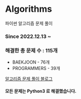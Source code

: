 # Algorithms
파이썬 알고리즘 문제 풀이
### Since 2022.12.13 ~
### 해결한 총 문제 수 : 115개
- BAEKJOON - 76개
- PROGRAMMERS - 39개

[알고리즘 문제 풀이 블로그](https://monzheld.tistory.com/category/%E2%8C%A8%EF%B8%8F%20Algorithms)
#### 모든 문제는 Python3 로 해결했습니다.
